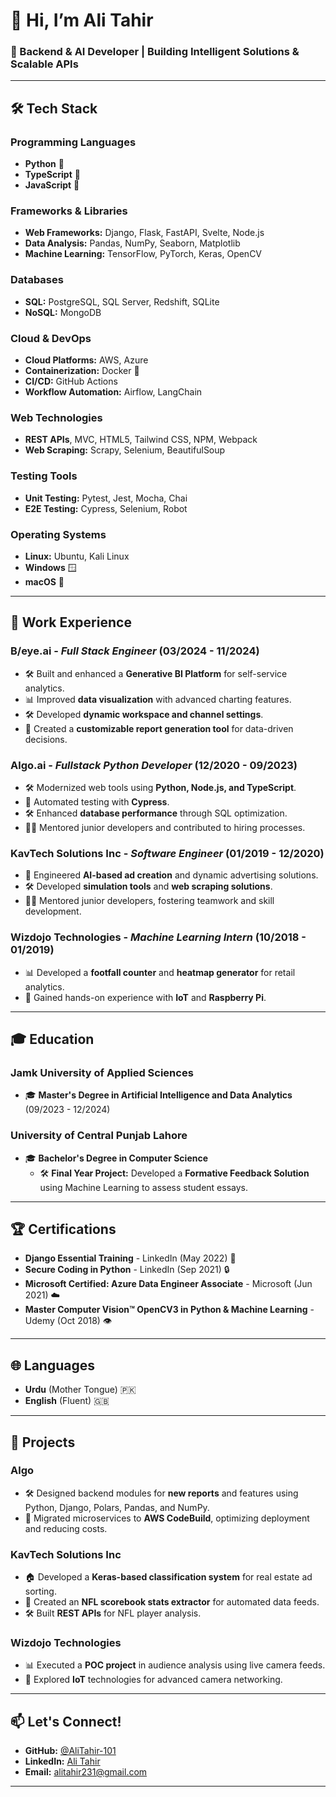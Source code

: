 # 👋 Hi, I’m Ali Tahir

### 🚀 Backend & AI Developer | Building Intelligent Solutions & Scalable APIs

---

## 🛠️ **Tech Stack**

### **Programming Languages**
- **Python** 🐍
- **TypeScript** 📘
- **JavaScript** 📜

### **Frameworks & Libraries**
- **Web Frameworks:** Django, Flask, FastAPI, Svelte, Node.js
- **Data Analysis:** Pandas, NumPy, Seaborn, Matplotlib
- **Machine Learning:** TensorFlow, PyTorch, Keras, OpenCV

### **Databases**
- **SQL:** PostgreSQL, SQL Server, Redshift, SQLite
- **NoSQL:** MongoDB

### **Cloud & DevOps**
- **Cloud Platforms:** AWS, Azure
- **Containerization:** Docker 🐳
- **CI/CD:** GitHub Actions
- **Workflow Automation:** Airflow, LangChain

### **Web Technologies**
- **REST APIs**, MVC, HTML5, Tailwind CSS, NPM, Webpack
- **Web Scraping:** Scrapy, Selenium, BeautifulSoup

### **Testing Tools**
- **Unit Testing:** Pytest, Jest, Mocha, Chai
- **E2E Testing:** Cypress, Selenium, Robot

### **Operating Systems**
- **Linux:** Ubuntu, Kali Linux
- **Windows** 🪟
- **macOS** 🍏

---

## 💼 **Work Experience**

### **B/eye.ai** - *Full Stack Engineer* (03/2024 - 11/2024)
- 🛠️ Built and enhanced a **Generative BI Platform** for self-service analytics.
- 📊 Improved **data visualization** with advanced charting features.
- 🛠️ Developed **dynamic workspace and channel settings**.
- 🚀 Created a **customizable report generation tool** for data-driven decisions.

### **Algo.ai** - *Fullstack Python Developer* (12/2020 - 09/2023)
- 🛠️ Modernized web tools using **Python, Node.js, and TypeScript**.
- 🧪 Automated testing with **Cypress**.
- 🛠️ Enhanced **database performance** through SQL optimization.
- 🧑‍🏫 Mentored junior developers and contributed to hiring processes.

### **KavTech Solutions Inc** - *Software Engineer* (01/2019 - 12/2020)
- 🤖 Engineered **AI-based ad creation** and dynamic advertising solutions.
- 🛠️ Developed **simulation tools** and **web scraping solutions**.
- 🧑‍🏫 Mentored junior developers, fostering teamwork and skill development.

### **Wizdojo Technologies** - *Machine Learning Intern* (10/2018 - 01/2019)
- 📊 Developed a **footfall counter** and **heatmap generator** for retail analytics.
- 🤖 Gained hands-on experience with **IoT** and **Raspberry Pi**.

---

## 🎓 **Education**

### **Jamk University of Applied Sciences**
- 🎓 **Master's Degree in Artificial Intelligence and Data Analytics** (09/2023 - 12/2024)

### **University of Central Punjab Lahore**
- 🎓 **Bachelor's Degree in Computer Science**  
  - 🛠️ **Final Year Project:** Developed a **Formative Feedback Solution** using Machine Learning to assess student essays.

---

## 🏆 **Certifications**

- **Django Essential Training** - LinkedIn (May 2022) 🐍
- **Secure Coding in Python** - LinkedIn (Sep 2021) 🔒
- **Microsoft Certified: Azure Data Engineer Associate** - Microsoft (Jun 2021) ☁️
- **Master Computer Vision™ OpenCV3 in Python & Machine Learning** - Udemy (Oct 2018) 👁️

---

## 🌐 **Languages**

- **Urdu** (Mother Tongue) 🇵🇰
- **English** (Fluent) 🇬🇧

---

## 📂 **Projects**

### **Algo**
- 🛠️ Designed backend modules for **new reports** and features using Python, Django, Polars, Pandas, and NumPy.
- 🚀 Migrated microservices to **AWS CodeBuild**, optimizing deployment and reducing costs.

### **KavTech Solutions Inc**
- 🏠 Developed a **Keras-based classification system** for real estate ad sorting.
- 🏈 Created an **NFL scorebook stats extractor** for automated data feeds.
- 🛠️ Built **REST APIs** for NFL player analysis.

### **Wizdojo Technologies**
- 📊 Executed a **POC project** in audience analysis using live camera feeds.
- 🤖 Explored **IoT** technologies for advanced camera networking.

---

## 📫 **Let's Connect!**

- **GitHub:** [@AliTahir-101](https://github.com/AliTahir-101)
- **LinkedIn:** [Ali Tahir](https://www.linkedin.com/in/ali-tahir1010)
- **Email:** [alitahir231@gmail.com](mailto:alitahir231@gmail.com)

---
